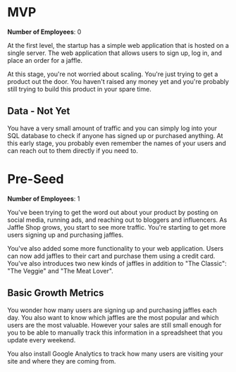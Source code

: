 # MVP

**Number of Employees**: 0

At the first level, the startup has a simple web application that is hosted on a single server.
The web application that allows users to sign up, log in, and place an order for a jaffle.

At this stage, you're not worried about scaling. You're just trying to get a product out the door.
You haven't raised any money yet and you're probably still trying to build this product in your spare time.

## Data - Not Yet

You have a very small amount of traffic and you can simply log into your SQL database to check if anyone has signed up or purchased anything.
At this early stage, you probably even remember the names of your users and can reach out to them directly if you need to.

# Pre-Seed

**Number of Employees**: 1

You've been trying to get the word out about your product by posting on social media, running ads, and reaching out to bloggers and influencers.
As Jaffle Shop grows, you start to see more traffic. You're starting to get more users signing up and purchasing jaffles.

You've also added some more functionality to your web application. Users can now add jaffles to their cart and purchase them using a credit card.
You've also introduces two new kinds of jaffles in addition to "The Classic": "The Veggie" and "The Meat Lover".

## Basic Growth Metrics

You wonder how many users are signing up and purchasing jaffles each day. You also want to know which jaffles are the most popular and which users are the most valuable.
However your sales are still small enough for you to be able to manually track this information in a spreadsheet that you update every weekend.

You also install Google Analytics to track how many users are visiting your site and where they are coming from.
